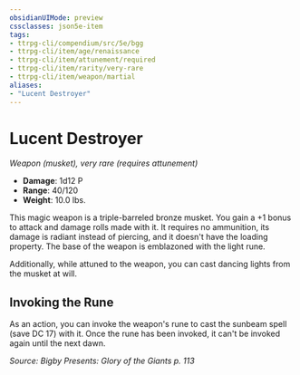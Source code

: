 ```yaml
---
obsidianUIMode: preview
cssclasses: json5e-item
tags:
- ttrpg-cli/compendium/src/5e/bgg
- ttrpg-cli/item/age/renaissance
- ttrpg-cli/item/attunement/required
- ttrpg-cli/item/rarity/very-rare
- ttrpg-cli/item/weapon/martial
aliases: 
- "Lucent Destroyer"
---
```

# Lucent Destroyer
*Weapon (musket), very rare (requires attunement)*  

- **Damage**: 1d12 P
- **Range**: 40/120
- **Weight**: 10.0 lbs.

This magic weapon is a triple-barreled bronze musket. You gain a +1 bonus to attack and damage rolls made with it. It requires no ammunition, its damage is radiant instead of piercing, and it doesn't have the loading property. The base of the weapon is emblazoned with the light rune.

Additionally, while attuned to the weapon, you can cast dancing lights from the musket at will.

## Invoking the Rune

As an action, you can invoke the weapon's rune to cast the sunbeam spell (save DC 17) with it. Once the rune has been invoked, it can't be invoked again until the next dawn.

*Source: Bigby Presents: Glory of the Giants p. 113*